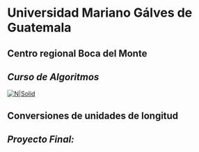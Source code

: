 # Universidad Mariano Gálves de Guatemala
## Centro regional Boca del Monte
## _Curso de Algoritmos_

[![N|Solid](https://www.universidadesonline.com.gt/logos/thumb/logo-universidad-mariano-galvez-de-guatemala.png)](https://umg.edu.gt/miumg/)
## Conversiones de unidades de longitud
## _Proyecto Final:_
